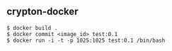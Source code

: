 crypton-docker
---

```
$ docker build .
$ docker commit <image_id> test:0.1
$ docker run -i -t -p 1025:1025 test:0.1 /bin/bash
```